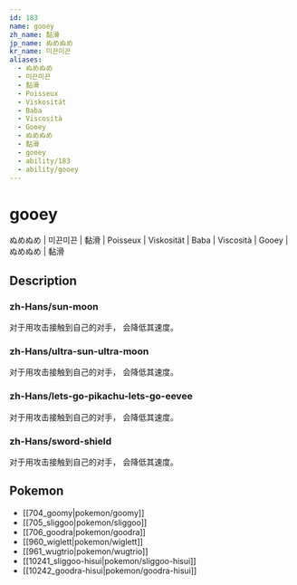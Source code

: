```yaml
---
id: 183
name: gooey
zh_name: 黏滑
jp_name: ぬめぬめ
kr_name: 미끈미끈
aliases:
  - ぬめぬめ
  - 미끈미끈
  - 黏滑
  - Poisseux
  - Viskosität
  - Baba
  - Viscosità
  - Gooey
  - ぬめぬめ
  - 黏滑
  - gooey
  - ability/183
  - ability/gooey
---
```

# gooey

ぬめぬめ | 미끈미끈 | 黏滑 | Poisseux | Viskosität | Baba | Viscosità | Gooey | ぬめぬめ | 黏滑

## Description

### zh-Hans/sun-moon

对于用攻击接触到自己的对手，
会降低其速度。

### zh-Hans/ultra-sun-ultra-moon

对于用攻击接触到自己的对手，
会降低其速度。

### zh-Hans/lets-go-pikachu-lets-go-eevee

对于用攻击接触到自己的对手，
会降低其速度。

### zh-Hans/sword-shield

对于用攻击接触到自己的对手，
会降低其速度。

## Pokemon

- [[704_goomy|pokemon/goomy]]
- [[705_sliggoo|pokemon/sliggoo]]
- [[706_goodra|pokemon/goodra]]
- [[960_wiglett|pokemon/wiglett]]
- [[961_wugtrio|pokemon/wugtrio]]
- [[10241_sliggoo-hisui|pokemon/sliggoo-hisui]]
- [[10242_goodra-hisui|pokemon/goodra-hisui]]

